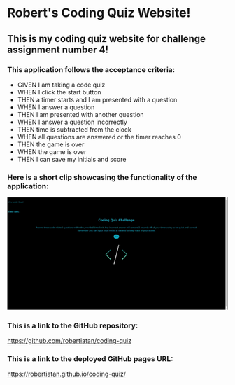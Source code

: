 # Robert's Coding Quiz Website!

## This is my coding quiz website for challenge assignment number 4!

### This application follows the acceptance criteria:

- GIVEN I am taking a code quiz
- WHEN I click the start button
- THEN a timer starts and I am presented with a question
- WHEN I answer a question
- THEN I am presented with another question
- WHEN I answer a question incorrectly
- THEN time is subtracted from the clock
- WHEN all questions are answered or the timer reaches 0
- THEN the game is over
- WHEN the game is over
- THEN I can save my initials and score

### Here is a short clip showcasing the functionality of the application:

![Gif showing functionality of application](assets/Images/Coding%20Quiz%20Preview%20Gif.gif)

### This is a link to the GitHub repository:
https://github.com/robertiatan/coding-quiz

### This is a link to the deployed GitHub pages URL:
https://robertiatan.github.io/coding-quiz/ 